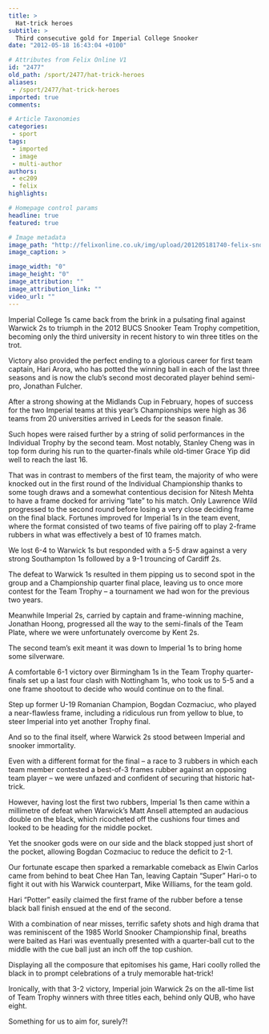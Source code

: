 ```yaml
---
title: >
  Hat-trick heroes
subtitle: >
  Third consecutive gold for Imperial College Snooker
date: "2012-05-18 16:43:04 +0100"

# Attributes from Felix Online V1
id: "2477"
old_path: /sport/2477/hat-trick-heroes
aliases:
 - /sport/2477/hat-trick-heroes
imported: true
comments:

# Article Taxonomies
categories:
 - sport
tags:
 - imported
 - image
 - multi-author
authors:
 - ec209
 - felix
highlights:

# Homepage control params
headline: true
featured: true

# Image metadata
image_path: "http://felixonline.co.uk/img/upload/201205181740-felix-snooker.png"
image_caption: >

image_width: "0"
image_height: "0"
image_attribution: ""
image_attribution_link: ""
video_url: ""
---
```


Imperial College 1s came back from the brink in a pulsating final against Warwick 2s to triumph in the 2012 BUCS Snooker Team Trophy competition, becoming only the third university in recent history to win three titles on the trot.

Victory also provided the perfect ending to a glorious career for first team captain, Hari Arora, who has potted the winning ball in each of the last three seasons and is now the club’s second most decorated player behind semi-pro, Jonathan Fulcher.

After a strong showing at the Midlands Cup in February, hopes of success for the two Imperial teams at this year’s Championships were high as 36 teams from 20 universities arrived in Leeds for the season finale.

Such hopes were raised further by a string of solid performances in the Individual Trophy by the second team. Most notably, Stanley Cheng was in top form during his run to the quarter-finals while old-timer Grace Yip did well to reach the last 16.

That was in contrast to members of the first team, the majority of who were knocked out in the first round of the Individual Championship thanks to some tough draws and a somewhat contentious decision for Nitesh Mehta to have a frame docked for arriving “late” to his match. Only Lawrence Wild progressed to the second round before losing a very close deciding frame on the final black.
 Fortunes improved for Imperial 1s in the team event, where the format consisted of two teams of five pairing off to play 2-frame rubbers in what was effectively a best of 10 frames match.

We lost 6-4 to Warwick 1s but responded with a 5-5 draw against a very strong Southampton 1s followed by a 9-1 trouncing of Cardiff 2s.

The defeat to Warwick 1s resulted in them pipping us to second spot in the group and a Championship quarter final place, leaving us to once more contest for the Team Trophy – a tournament we had won for the previous two years.

Meanwhile Imperial 2s, carried by captain and frame-winning machine, Jonathan Hoong, progressed all the way to the semi-finals of the Team Plate, where we were unfortunately overcome by Kent 2s.

The second team’s exit meant it was down to Imperial 1s to bring home some silverware.

A comfortable 6-1 victory over Birmingham 1s in the Team Trophy quarter-finals set up a last four clash with Nottingham 1s, who took us to 5-5 and a one frame shootout to decide who would continue on to the final.

Step up former U-19 Romanian Champion, Bogdan Cozmaciuc, who played a near-flawless frame, including a ridiculous run from yellow to blue, to steer Imperial into yet another Trophy final.

And so to the final itself, where Warwick 2s stood between Imperial and snooker immortality.

Even with a different format for the final – a race to 3 rubbers in which each team member contested a best-of-3 frames rubber against an opposing team player – we were unfazed and confident of securing that historic hat-trick.

However, having lost the first two rubbers, Imperial 1s then came within a millimetre of defeat when Warwick’s Matt Ansell attempted an audacious double on the black, which ricocheted off the cushions four times and looked to be heading for the middle pocket.

Yet the snooker gods were on our side and the black stopped just short of the pocket, allowing Bogdan Cozmaciuc to reduce the deficit to 2-1.

Our fortunate escape then sparked a remarkable comeback as Elwin Carlos came from behind to beat Chee Han Tan, leaving Captain “Super” Hari-o to fight it out with his Warwick counterpart, Mike Williams, for the team gold.

Hari “Potter” easily claimed the first frame of the rubber before a tense black ball finish ensued at the end of the second.

With a combination of near misses, terrific safety shots and high drama that was reminiscent of the 1985 World Snooker Championship final, breaths were baited as Hari was eventually presented with a quarter-ball cut to the middle with the cue ball just an inch off the top cushion.

Displaying all the composure that epitomises his game, Hari coolly rolled the black in to prompt celebrations of a truly memorable hat-trick!

Ironically, with that 3-2 victory, Imperial join Warwick 2s on the all-time list of Team Trophy winners with three titles each, behind only QUB, who have eight.

Something for us to aim for, surely?!
